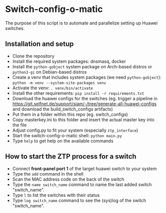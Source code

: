 # Switch-config-o-matic
The purpose of this script is to automate and parallelize setting up Huawei switches.

## Installation and setup
- Clone the repository
- Install the required system packages: dnsmasq, docker
- Install the `python-gobject` system package on Arch-based distros or `python3-gi` on Debian-based distros
- Create a venv that includes system packages (we need `python-gobject`):
  `python -m venv --system-site-packages venv`
- Activate the venv: `. venv/bin/activate`
- Install the other requirements: `pip install -r requirements.txt`
- Download the huawei configs for the switches (eg. trigger a pipeline in https://git.selfnet.de/support/siam/-/tree/generate-all-huawei-configs and download the build_switch_configs artifacts)
- Put them in a folder within this repo (eg. switch_configs)
- Copy masterkey.ini to this folder and insert the actual master key into the file
- Adjust config.py to fit your system (especially `ztp_interface`)
- Start the switch-config-o-matic shell: `python main.py`
- Type `help` to get help on the available commands

## How to start the ZTP process for a switch
- Connect **front-panel port 1** of the target huawei switch to your system
- Type the `add` command in the shell
- Scan the MAC address code on the back of the switch
- Type the `name switch_name` command to name the last added switch "switch_name".
- Type `l` to list the switches with their status
- Type `log switch_name` command to see the (sys)log of the switch "switch_name".
